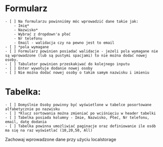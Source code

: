 # Formularz

	- [ ] Na formularzu powinniśmy móc wprowadzić dane takie jak:
		- Imię*
		- Nazwisko*
		- Wybrać z dropdown'a płeć
		- Nr telefonu
		- Email - walidacja czy na pewno jest to email
	- [ ] *pola wymagane
	- [ ] Formularz powinien posiadać walidacje - jeżeli pola wymagane nie są wprowadzone (lub są pustymi spacjami) to nie można dodać nowej osoby.
	- [ ] Tabulator powinien przeskakiwać do kolejnego inputu
	- [ ] Enter wywołuje dodanie nowej osoby
	- [ ] Nie można dodać nowej osoby o takim samym nazwisku i imieniu
	
# Tabelka:

	- [ ] Domyślnie Osoby powinny być wyświetlone w tabelce posortowane alfabetycznie po nazwisku
	- [ ] *Klucz sortowania można zmieniać po wciśnięciu w header tabelki
	- [ ] Tabelka posiada kolumny - Imie, Nazwisko, Płeć, Nr telefonu, email, datę dodania
	- [ ] Tabelka powinna umożliwiać paginacje oraz definiowanie ile osób ma się na raz wyświetlać (10,20,50, All)
	
	
Zachowaj wprowadzone dane przy użyciu localstorage


